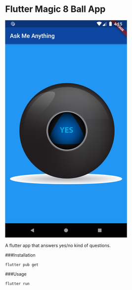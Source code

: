 # Flutter Magic 8 Ball App

![8Ball app flutter](https://github.com/urantiatech/magic-8-ball-flutter/blob/master/images/Screenshot.png)

A flutter app that answers yes/no kind of questions.

###Installation

```
flutter pub get
```
###Usage

```
flutter run
```
